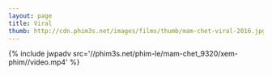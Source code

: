 ```yaml
---
layout: page
title: Viral
thumb: http://cdn.phim3s.net/images/films/thumb/mam-chet-viral-2016.jpg
---
```

{% include jwpadv src='//phim3s.net/phim-le/mam-chet_9320/xem-phim//video.mp4' %}